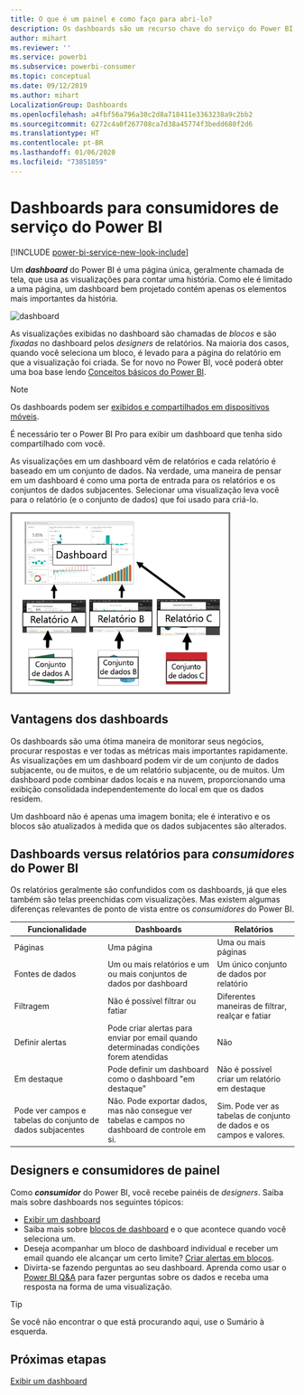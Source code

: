```yaml
---
title: O que é um painel e como faço para abri-lo?
description: Os dashboards são um recurso chave do serviço do Power BI.
author: mihart
ms.reviewer: ''
ms.service: powerbi
ms.subservice: powerbi-consumer
ms.topic: conceptual
ms.date: 09/12/2019
ms.author: mihart
LocalizationGroup: Dashboards
ms.openlocfilehash: a4fbf56a796a30c2d8a718411e3363238a9c2bb2
ms.sourcegitcommit: 6272c4a0f267708ca7d38a45774f3bedd680f2d6
ms.translationtype: HT
ms.contentlocale: pt-BR
ms.lasthandoff: 01/06/2020
ms.locfileid: "73851859"
---
```

# <a name="dashboards-for-power-bi-service-consumers"></a>Dashboards para consumidores de serviço do Power BI

[!INCLUDE [power-bi-service-new-look-include](../includes/power-bi-service-new-look-include.md)]

Um ***dashboard*** do Power BI é uma página única, geralmente chamada de tela, que usa as visualizações para contar uma história. Como ele é limitado a uma página, um dashboard bem projetado contém apenas os elementos mais importantes da história.

![dashboard](media/end-user-dashboards/power-bi-dashboard2.png)

As visualizações exibidas no dashboard são chamadas de *blocos* e são *fixadas* no dashboard pelos *designers* de relatórios. Na maioria dos casos, quando você seleciona um bloco, é levado para a página do relatório em que a visualização foi criada. Se for novo no Power BI, você poderá obter uma boa base lendo [Conceitos básicos do Power BI](end-user-basic-concepts.md).

> [!NOTE]
> Os dashboards podem ser [exibidos e compartilhados em dispositivos móveis](mobile/mobile-apps-view-dashboard.md).
>
> É necessário ter o Power BI Pro para exibir um dashboard que tenha sido compartilhado com você.
> 

As visualizações em um dashboard vêm de relatórios e cada relatório é baseado em um conjunto de dados. Na verdade, uma maneira de pensar em um dashboard é como uma porta de entrada para os relatórios e os conjuntos de dados subjacentes. Selecionar uma visualização leva você para o relatório (e o conjunto de dados) que foi usado para criá-lo.

![diagrama mostrando a relação entre dashboards, relatórios, conjuntos de dados](media/end-user-dashboards/power-bi-diagram.png)

## <a name="advantages-of-dashboards"></a>Vantagens dos dashboards
Os dashboards são uma ótima maneira de monitorar seus negócios, procurar respostas e ver todas as métricas mais importantes rapidamente. As visualizações em um dashboard podem vir de um conjunto de dados subjacente, ou de muitos, e de um relatório subjacente, ou de muitos. Um dashboard pode combinar dados locais e na nuvem, proporcionando uma exibição consolidada independentemente do local em que os dados residem.

Um dashboard não é apenas uma imagem bonita; ele é interativo e os blocos são atualizados à medida que os dados subjacentes são alterados.

## <a name="dashboards-versus-reports-for-power-bi-consumers"></a>Dashboards versus relatórios para ***consumidores*** do Power BI
Os relatórios geralmente são confundidos com os dashboards, já que eles também são telas preenchidas com visualizações. Mas existem algumas diferenças relevantes de ponto de vista entre os *consumidores* do Power BI.

| **Funcionalidade** | **Dashboards** | **Relatórios** |
| --- | --- | --- |
| Páginas |Uma página |Uma ou mais páginas |
| Fontes de dados |Um ou mais relatórios e um ou mais conjuntos de dados por dashboard |Um único conjunto de dados por relatório |
| Filtragem |Não é possível filtrar ou fatiar |Diferentes maneiras de filtrar, realçar e fatiar |
| Definir alertas |Pode criar alertas para enviar por email quando determinadas condições forem atendidas |Não |
| Em destaque |Pode definir um dashboard como o dashboard "em destaque" |Não é possível criar um relatório em destaque |
| Pode ver campos e tabelas do conjunto de dados subjacentes |Não. Pode exportar dados, mas não consegue ver tabelas e campos no dashboard de controle em si. |Sim. Pode ver as tabelas de conjunto de dados e os campos e valores. |


## <a name="dashboard-designers-and-dashboard-consumers"></a>Designers e consumidores de painel
Como ***consumidor*** do Power BI, você recebe painéis de *designers*. Saiba mais sobre dashboards nos seguintes tópicos:

* [Exibir um dashboard](end-user-dashboard-open.md)
* Saiba mais sobre [blocos de dashboard](end-user-tiles.md) e o que acontece quando você seleciona um.
* Deseja acompanhar um bloco de dashboard individual e receber um email quando ele alcançar um certo limite? [Criar alertas em blocos](end-user-alerts.md).
* Divirta-se fazendo perguntas ao seu dashboard. Aprenda como usar o [Power BI Q&A](end-user-q-and-a.md) para fazer perguntas sobre os dados e receba uma resposta na forma de uma visualização.

> [!TIP]
> Se você não encontrar o que está procurando aqui, use o Sumário à esquerda.
> 

## <a name="next-steps"></a>Próximas etapas
[Exibir um dashboard](end-user-dashboard-open.md) 